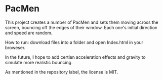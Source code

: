 # PacMen
This project creates a number of PacMen and sets them moving across the screen, bouncing off the edges of their window. Each one's initial direction and speed are random. 

How to run: download files into a folder and open Index.html in your broweser.

In the future, I hope to add certian acceleration effects and gravity to simulate more realistic bouncing.

As mentioned in the repository label, the license is MIT.
